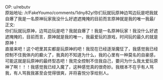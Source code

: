 
OP: u/rebutv  
原始地址: /r/FakeYoumo/comments/1dny82y/你们玩就玩原神边骂边玩是吧我就自爆了我是一名原神玩家我没什么好遮遮掩掩的目前而言原神就是我的唯一我最/  
正文:  
你们玩就玩原神，边骂边玩是吧？我就自爆了！我是一名原神玩家！我没什么好遮遮掩掩的，目前而言，原神就是我的唯一，我最爱玩的游戏，时间玩的最久的就是原神！  
直接来吧！这个吧里其实都是玩原神的吧！我现在已经逐渐魔怔了，我感觉我已经控制不住我体内的癫火了，我真的不知道为什么，我的心里有一种莫名的自豪感，可能这就是玩原神的最终型态吧！我完全控制不住我自己，要问为什么我太爱玩原神了啊！！！我感觉我已经入魔了，这种感觉真的很奇妙。我根本不在乎有人骂我，有人骂我我甚至会觉得很爽，并将喜悦分享给别人。
